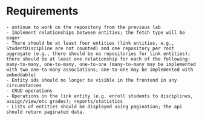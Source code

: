 # Requirements


    - ontinue to work on the repository from the previous lab
    - Implement relationships between entities; the fetch type will be eager 
    - There should be at least four entities (link entities, e.g., StudentDiscipline are not counted) and one repository per root aggregate (e.g., there should be no repositories for link entities); there should be at least one relationship for each of the following: many-to-many, one-to-many, one-to-one (many-to-many may be implemented with two one-to-many associations; one-to-one may be implemented with embeddable)
    - Entity ids should no longer be visible in the frontend in any circumstances
    - CRUD operations
    - Operations on the link entity (e.g. enroll students to disciplines, assign/view/etc grades); reports/statistics
    - Lists of entities should be displayed using pagination; the api should return paginated data.
